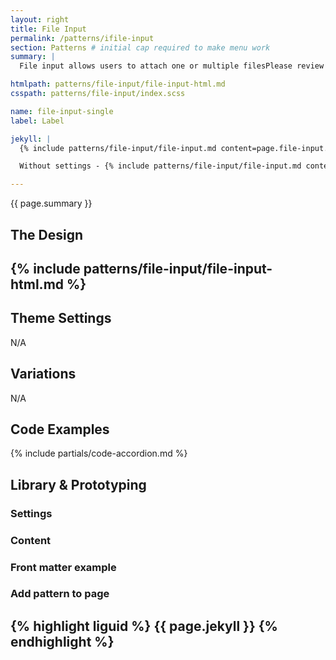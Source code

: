 ```yaml
---
layout: right
title: File Input
permalink: /patterns/ifile-input
section: Patterns # initial cap required to make menu work
summary: |
  File input allows users to attach one or multiple filesPlease review the <a href="https://designsystem.digital.gov/components/file-input/">USWDS: File Input</a> for more information on how to use this component.

htmlpath: patterns/file-input/file-input-html.md
csspath: patterns/file-input/index.scss

name: file-input-single
label: Label

jekyll: |
  {% include patterns/file-input/file-input.md content=page.file-input.content settings=page.file-input.settings %}

  Without settings - {% include patterns/file-input/file-input.md content=page.file-input.content %}

---
```

{{ page.summary }}

## The Design
{% include patterns/file-input/file-input-html.md %}
---

## Theme Settings
N/A

## Variations
N/A

## Code Examples
{% include partials/code-accordion.md %}

## Library & Prototyping


### Settings


### Content


### Front matter example


### Add pattern to page
{% highlight liguid %}
  {{ page.jekyll }}
{% endhighlight %}
---
